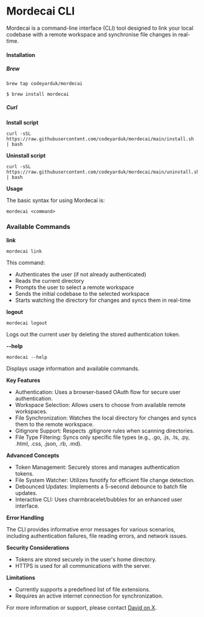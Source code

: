 # Mordecai CLI

Mordecai is a command-line interface (CLI) tool designed to link your local codebase with a remote workspace and synchronise file changes in real-time.

#### Installation

##### Brew

```shell
brew tap codeyarduk/mordecai
```

```shell
$ brew install mordecai
```

##### Curl

**Install script**

```shell
curl -sSL https://raw.githubusercontent.com/codeyarduk/mordecai/main/install.sh | bash
```

**Uninstall script**

```shell
curl -sSL https://raw.githubusercontent.com/codeyarduk/mordecai/main/uninstall.sh | bash 
```


**Usage**

The basic syntax for using Mordecai is:

```mordecai <command>```

### Available Commands

**link** 

```mordecai link```

This command:

- Authenticates the user (if not already authenticated)
- Reads the current directory
- Prompts the user to select a remote workspace
- Sends the initial codebase to the selected workspace
- Starts watching the directory for changes and syncs them in real-time

**logout**

```mordecai logout```

Logs out the current user by deleting the stored authentication token.

**--help**

```mordecai --help```

Displays usage information and available commands.

**Key Features**

- Authentication: Uses a browser-based OAuth flow for secure user authentication.
- Workspace Selection: Allows users to choose from available remote workspaces.
- File Synchronization: Watches the local directory for changes and syncs them to the remote workspace.
- Gitignore Support: Respects .gitignore rules when scanning directories.
- File Type Filtering: Syncs only specific file types (e.g., .go, .js, .ts, .py, .html, .css, .json, .rb, .md).

**Advanced Concepts**

- Token Management: Securely stores and manages authentication tokens.
- File System Watcher: Utilizes fsnotify for efficient file change detection.
- Debounced Updates: Implements a 5-second debounce to batch file updates.
- Interactive CLI: Uses charmbracelet/bubbles for an enhanced user interface.

**Error Handling**

The CLI provides informative error messages for various scenarios, including authentication failures, file reading errors, and network issues.

**Security Considerations**

- Tokens are stored securely in the user's home directory.
- HTTPS is used for all communications with the server.

**Limitations**

- Currently supports a predefined list of file extensions.
- Requires an active internet connection for synchronization.


For more information or support, please contact [David on X](https://x.com/davidwrossiter).

